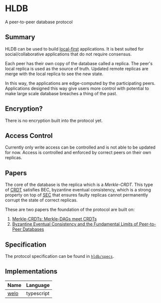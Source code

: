 # HLDB
A peer-to-peer database protocol

## Summary

HLDB can be used to build [local-first](https://www.inkandswitch.com/local-first/) applications.
It is best suited for social/collaborative applications that do not require consensus.

Each peer has their own copy of the database called a replica.
The peer's local replica is used as the source of truth.
Updated remote replicas are merge with the local replica to see the new state.

In this way, the applications are edge-computed by the participating peers.
Applications designed this way give users more control with potential to make large scale database breaches a thing of the past.

## Encryption?

There is no encryption built into the protocol yet.

## Access Control

Currently only write access can be controlled and is not able to be updated for now.
Access is controlled and enforced by correct peers on their own replicas.

## Papers

The core of the database is the replica which is a *Merkle-CRDT*. This type of [CRDT](https://en.wikipedia.org/wiki/Conflict-free_replicated_data_type) satisfies BEC, byzantine eventual consistency, which is a strong property on top of [SEC](https://en.wikipedia.org/wiki/Eventual_consistency#Strong_eventual_consistency) that ensures faulty replicas cannot permanently corrupt the state of correct replicas.

These are two papers the foundation of the protocol are built on:

1. [Merkle-CRDTs: Merkle-DAGs meet CRDTs](https://research.protocol.ai/publications/merkle-crdts-merkle-dags-meet-crdts/)
2. [Byzantine Eventual Consistency and the Fundamental Limits of Peer-to-Peer Databases](https://github.com/ept/byzantine-eventual)

## Specification

The protocol specification can be found in [`hldb/specs`](https://github.com/hldb/specs).

## Implementations

| Name | Language |
| --- | --- |
| [welo](https://github.com/hldb/welo) | typescript |
